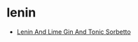 # lenin

 * [Lenin And Lime Gin And Tonic Sorbetto](../index/l/lenin-and-lime-gin-and-tonic-sorbetto-51187110.json)
